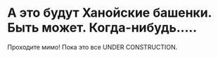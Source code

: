 # А это будут Ханойские башенки. Быть может. Когда-нибудь.....
Проходите мимо! Пока это все UNDER CONSTRUCTION.
